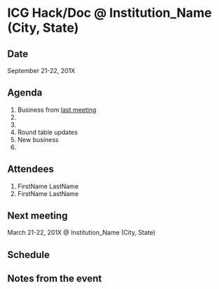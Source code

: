 # ICG Hack/Doc @ Institution_Name (City, State)

## Date

September 21-22, 201X

## Agenda

1. Business from [last meeting](https://github.com/Islandora-Collaboration-Group/icg_information/blob/master/hack_docs/meetings/XX_Institution_Year.md)
  1. 
  2. 
1. Round table updates
1. New business
  1. 

## Attendees

1. FirstName LastName
1. FirstName LastName

## Next meeting

March 21-22, 201X @ Institution_Name (City, State)

## Schedule


## Notes from the event

